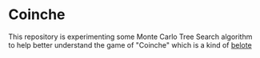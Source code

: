 # Coinche

This repository is experimenting some Monte Carlo Tree Search algorithm to help better understand the game of "Coinche" which is a kind of [belote](https://en.wikipedia.org/wiki/Belote)
